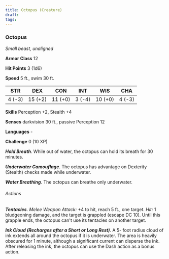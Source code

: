 ```yaml
---
title: Octopus (Creature)
draft: 
tags:
---
```


### Octopus

*Small beast, unaligned*

**Armor Class** 12

**Hit Points** 3 (1d6)

**Speed** 5 ft., swim 30 ft.

| STR    | DEX     | CON     | INT    | WIS     | CHA    |
|--------|---------|---------|--------|---------|--------|
| 4 (-3) | 15 (+2) | 11 (+0) | 3 (-4) | 10 (+0) | 4 (-3) |

**Skills** Perception +2, Stealth +4

**Senses** darkvision 30 ft., passive Perception 12

**Languages** -

**Challenge** 0 (10 XP)

***Hold Breath***. While out of water, the octopus can hold its breath for 30 minutes.

***Underwater Camouflage***. The octopus has advantage on Dexterity (Stealth) checks made while underwater.

***Water Breathing***. The octopus can breathe only underwater.

###### Actions

***Tentacles***. *Melee Weapon Attack:* +4 to hit, reach 5 ft., one target. *Hit:* 1 bludgeoning damage, and the target is grappled (escape DC 10). Until this grapple ends, the octopus can't use its tentacles on another target.

***Ink Cloud (Recharges after a Short or Long Rest)***. A 5- foot radius cloud of ink extends all around the octopus if it is underwater. The area is heavily obscured for 1 minute, although a significant current can disperse the ink. After releasing the ink, the octopus can use the Dash action as a bonus action.